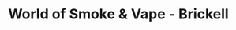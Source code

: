 ---
title: "World of Smoke & Vape - Brickell"
url: /miami/world-of-smoke-und-vape-brickell/
shop: Tabak
---